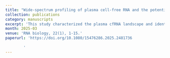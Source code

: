 ```yaml
---
title: "Wide-spectrum profiling of plasma cell-free RNA and the potential for health-monitoring."
collection: publications
category: manuscripts
excerpt: 'This study characterized the plasma cfRNA landscape and identified potential health monitoring biomarkers using a novel wide-spectrum sequencing method. (*Co-first Author*)'
month: 2025-03
venue: 'RNA biology, 22(1), 1-15.'
paperurl: 'https://doi.org/10.1080/15476286.2025.2481736
        
        '
---
```

